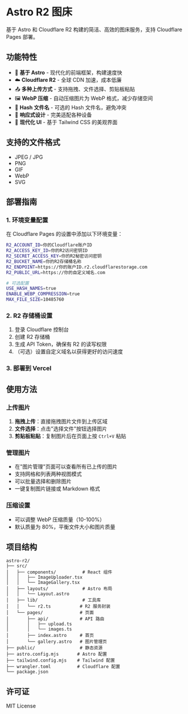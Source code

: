 # Astro R2 图床

基于 Astro 和 Cloudflare R2 构建的简洁、高效的图床服务，支持 Cloudflare Pages 部署。

## 功能特性

- 🚀 **基于 Astro** - 现代化的前端框架，构建速度快
- ☁️ **Cloudflare R2** - 全球 CDN 加速，成本低廉
- 📤 **多种上传方式** - 支持拖拽、文件选择、剪贴板粘贴
- 🖼️ **WebP 压缩** - 自动压缩图片为 WebP 格式，减少存储空间
- 🔐 **Hash 文件名** - 可选的 Hash 文件名，避免冲突
- 📱 **响应式设计** - 完美适配各种设备
- 🎨 **现代化 UI** - 基于 Tailwind CSS 的美观界面

## 支持的文件格式

- JPEG / JPG
- PNG
- GIF
- WebP
- SVG

## 部署指南

### 1. 环境变量配置

在 Cloudflare Pages 的设置中添加以下环境变量：

```bash
R2_ACCOUNT_ID=你的Cloudflare账户ID
R2_ACCESS_KEY_ID=你的R2访问密钥ID
R2_SECRET_ACCESS_KEY=你的R2秘密访问密钥
R2_BUCKET_NAME=你的R2存储桶名称
R2_ENDPOINT=https://你的账户ID.r2.cloudflarestorage.com
R2_PUBLIC_URL=https://你的自定义域名.com

# 可选配置
USE_HASH_NAMES=true
ENABLE_WEBP_COMPRESSION=true
MAX_FILE_SIZE=10485760
```

### 2. R2 存储桶设置

1. 登录 Cloudflare 控制台
2. 创建 R2 存储桶
3. 生成 API Token，确保有 R2 的读写权限
4. （可选）设置自定义域名以获得更好的访问速度

### 3. 部署到 Vercel



## 使用方法

### 上传图片

1. **拖拽上传**：直接拖拽图片文件到上传区域
2. **文件选择**：点击"选择文件"按钮选择图片
3. **剪贴板粘贴**：复制图片后在页面上按 `Ctrl+V` 粘贴

### 管理图片

- 在"图片管理"页面可以查看所有已上传的图片
- 支持网格和列表两种视图模式
- 可以批量选择和删除图片
- 一键复制图片链接或 Markdown 格式

### 压缩设置

- 可以调整 WebP 压缩质量（10-100%）
- 默认质量为 80%，平衡文件大小和图片质量

## 项目结构

```
astro-r2/
├── src/
│   ├── components/          # React 组件
│   │   ├── ImageUploader.tsx
│   │   └── ImageGallery.tsx
│   ├── layouts/             # Astro 布局
│   │   └── Layout.astro
│   ├── lib/                 # 工具库
│   │   └── r2.ts           # R2 服务封装
│   └── pages/              # 页面
│       ├── api/            # API 路由
│       │   ├── upload.ts
│       │   └── images.ts
│       ├── index.astro     # 首页
│       └── gallery.astro   # 图片管理页
├── public/                 # 静态资源
├── astro.config.mjs       # Astro 配置
├── tailwind.config.mjs    # Tailwind 配置
├── wrangler.toml          # Cloudflare 配置
└── package.json
```

## 许可证

MIT License